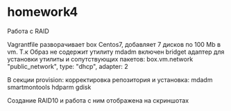 # homework4
Работа с RAID

Vagrantfile разворачивает box Centos7, добавляет 7 дисков по 100 Mb в vm. 
Т.к Образ не содержит утилиту mdadm включен bridget адаптер для установки утилиты и сопутствующих пакетов:
box.vm.network "public_network", type: "dhcp", adapter: 2 

В секции provision: корректировка репозитория и установка: mdadm smartmontools hdparm gdisk

Создание RAID10 и работа с ним отображена на скриншотах
